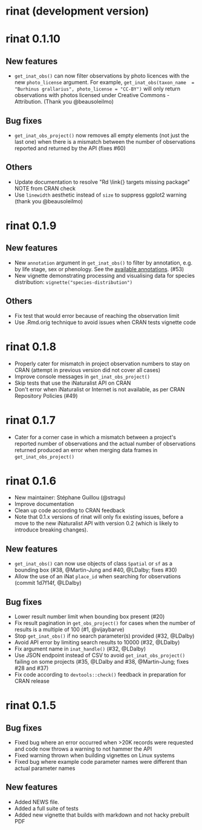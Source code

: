 # rinat (development version)

# rinat 0.1.10

## New features

* `get_inat_obs()` can now filter observations by photo licences with the new `photo_license` argument. For example, `get_inat_obs(taxon_name  = "Burhinus grallarius", photo_license = "CC-BY")` will only return observations with photos licensed under Creative Commons - Attribution. (Thank you @beausoleilmo)

## Bug fixes

* `get_inat_obs_project()` now removes all empty elements (not just the last one) when there is a mismatch between the number of observations reported and returned by the API (fixes #60)

## Others

* Update documentation to resolve "Rd \link{} targets missing package" NOTE from CRAN check
* Use `linewidth` aesthetic instead of `size` to suppress ggplot2 warning (thank you @beausoleilmo)

# rinat 0.1.9

## New features

* New `annotation` argument in `get_inat_obs()` to filter by annotation, e.g. by life stage, sex or phenology. See the [available annotations](https://forum.inaturalist.org/t/how-to-use-inaturalists-search-urls-wiki-part-2-of-2/18792#heading--annotations). (#53)
* New vignette demonstrating processing and visualising data for species distribution: `vignette("species-distribution")`

## Others

* Fix test that would error because of reaching the observation limit
* Use .Rmd.orig technique to avoid issues when CRAN tests vignette code

# rinat 0.1.8

* Properly cater for mismatch in project observation numbers to stay on CRAN (attempt in previous version did not cover all cases)
* Improve console messages in `get_inat_obs_project()`
* Skip tests that use the iNaturalist API on CRAN
* Don't error when iNaturalist or Internet is not available, as per CRAN Repository Policies (#49)

# rinat 0.1.7

* Cater for a corner case in which a mismatch between a project's reported number of observations and the actual number of observations returned produced an error when merging data frames in `get_inat_obs_project()`

# rinat 0.1.6

* New maintainer: Stéphane Guillou (@stragu)
* Improve documentation
* Clean up code according to CRAN feedback
* Note that 0.1.x versions of rinat will only fix existing issues, before a move to the new iNaturalist API with version 0.2 (which is likely to introduce breaking changes).

## New features

* `get_inat_obs()` can now use objects of class `Spatial` or `sf` as a bounding box (#38, @Martin-Jung and #40, @LDalby; fixes #30)
* Allow the use of an iNat `place_id` when searching for observations (commit 1d7f14f, @LDalby)

## Bug fixes

* Lower result number limit when bounding box present (#20)
* Fix result pagination in `get_obs_project()` for cases when the number of results is a multiple of 100 (#1, @vijaybarve)
* Stop `get_inat_obs()` if no search parameter(s) provided (#32, @LDalby)
* Avoid API error by limiting search results to 10000 (#32, @LDalby)
* Fix argument name in `inat_handle()` (#32, @LDalby)
* Use JSON endpoint instead of CSV to avoid `get_inat_obs_project()` failing on some projects (#35, @LDalby and #38, @Martin-Jung; fixes #28 and #37)
* Fix code according to `devtools::check()` feedback in preparation for CRAN release

# rinat 0.1.5

## Bug fixes

* Fixed bug where an error occurred when >20K records were requested and code now throws a warning to not hammer the API
* Fixed warning thrown when building vignettes on Linux systems
* Fixed bug where example code parameter names were different than actual parameter names

## New features

* Added NEWS file.
* Added a full suite of tests
* Added new vignette that builds with markdown and not hacky prebuilt PDF
